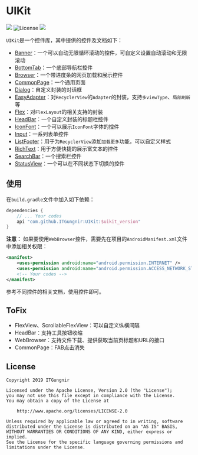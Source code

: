 # UIKit

[![](https://jitpack.io/v/ITGungnir/UIKit.svg)](https://jitpack.io/#ITGungnir/UIKit)
![License](https://img.shields.io/badge/License-Apache2.0-blue.svg)
![](https://img.shields.io/badge/Email-itgungnir@163.com-ff69b4.svg)

`UIKit`是一个控件库，其中提供的控件及文档如下：
* [Banner](./docs/Banner.md)：一个可以自动无限循环滚动的控件，可自定义设置自动滚动和无限滚动
* [BottomTab](./docs/BottomTab.md)：一个底部导航栏控件
* [Browser](./docs/Browser.md)：一个带进度条的网页加载和展示控件
* [CommonPage](./docs/CommonPage.md)：一个通用页面
* [Dialog](./docs/Dialog.md)：自定义封装的对话框
* [EasyAdapter](./docs/EasyAdapter.md)：对`RecyclerView`的`Adapter`的封装，支持`多viewType`、`局部刷新`等
* [Flex](./docs/Flex.md)：对`FlexLayout`的相关支持的封装
* [HeadBar](./docs/HeadBar.md)：一个自定义封装的标题栏控件
* [IconFont](./docs/IconFont.md)：一个可以展示`IconFont`字体的控件
* [Input](./docs/Input.md)：一系列表单控件
* [ListFooter](./docs/ListFooter.md)：用于为`RecyclerView`添加`加载更多`功能，可以自定义样式
* [RichText](./docs/RichText.md)：用于方便快捷的展示富文本的控件
* [SearchBar](./docs/SearchBar.md)：一个搜索栏控件
* [StatusView](./docs/StatusView.md)：一个可以在不同状态下切换的控件

## 使用
在`build.gradle`文件中加入如下依赖：
```groovy
dependencies {
    // ... Your codes
    api "com.github.ITGungnir:UIKit:$uikit_version"
}
```
**注意：** 如果要使用`WebBrowser`控件，需要先在项目的`AndroidManifest.xml`文件中添加相关权限：
```xml
<manifest>
    <uses-permission android:name="android.permission.INTERNET" />
    <uses-permission android:name="android.permission.ACCESS_NETWORK_STATE" />
    <!-- Your codes -->
</manifest>
```
参考不同控件的相关文档，使用控件即可。

## ToFix
* FlexView、ScrollableFlexView：可以自定义纵横间隔
* HeadBar：支持工具按钮收缩
* WebBrowser：支持文件下载、提供获取当前页标题和URL的接口
* CommonPage：FAB点击消失

## License
```text
Copyright 2019 ITGungnir

Licensed under the Apache License, Version 2.0 (the "License");
you may not use this file except in compliance with the License.
You may obtain a copy of the License at

    http://www.apache.org/licenses/LICENSE-2.0

Unless required by applicable law or agreed to in writing, software
distributed under the License is distributed on an "AS IS" BASIS,
WITHOUT WARRANTIES OR CONDITIONS OF ANY KIND, either express or implied.
See the License for the specific language governing permissions and
limitations under the License.
```